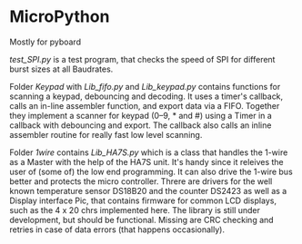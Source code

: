 # MicroPython
Mostly for pyboard

*test_SPI.py* is a test program, that checks the speed of SPI for different burst sizes at all Baudrates.

Folder *Keypad* with *Lib_fifo.py* and *Lib_keypad.py* contains functions for scanning a keypad, debouncing and decoding. It uses a timer's callback, calls an in-line assembler function, and export data via a FIFO. Together they implement a scanner for keypad (0–9, * and #) using a Timer in a callback with debouncing and export. The callback also calls an inline assembler routine for really fast low level scanning.

Folder *1wire* contains *Lib_HA7S.py* which is a class that handles the 1-wire as a Master with the help of the HA7S unit. It's handy since it releives the user of (some of) the low end programming. It can also drive the 1-wire bus better and protects the micro controller. Threre are drivers for the well known temperature sensor DS18B20 and the counter DS2423 as well as a Display interface Pic, that contains firmware for common LCD displays, such as the 4 x 20 chrs implemented here. The library is still under development, but should be functional. Missing are CRC checking and retries in case of data errors (that happens occasionally).
